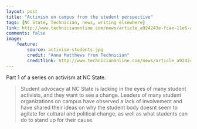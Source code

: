 ```yaml
---
layout: post
title: "Activism on campus from the student perspective"
tags: [NC State, Technician, news, writing elsewhere]
link: http://www.technicianonline.com/news/article_a924243e-fcae-11e6-ab57-53e36d7a71c7.html
comments: false
image:
    feature:
        source: activism-students.jpg
        credit: "Anna Matthews from Technician"
        creditlink: http://www.technicianonline.com/news/article_a924243e-fcae-11e6-ab57-53e36d7a71c7.html
---
```


Part 1 of a series on activism at NC State.

> Student advocacy at NC State is lacking in the eyes of many student activists, and they want to see a change. Leaders of many student organizations on campus have observed a lack of involvement and have shared their ideas on why the student body doesnt seem to agitate for cultural and political change, as well as what students can do to stand up for their cause.